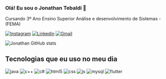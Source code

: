 ### Olá! Eu sou o Jonathan Tebaldi 👋

Cursando 3º Ano Ensino Superior Análise e desenvolvimento de Sistemas - (FEMA)

[![Instagram](https://img.shields.io/badge/Instagram-E4405F?style=for-the-badge&logo=instagram&logoColor=white)](https://www.instagram.com/jonathan_tebaldi?igsh=Z2JwOGFvZ2cwODV1)
[![Linkedin](https://img.shields.io/badge/LinkedIn-0077B5?style=for-the-badge&logo=linkedin&logoColor=white)](https://www.linkedin.com/in/jonathan-tebaldi-1b0a03245/)
[![Gmail](https://img.shields.io/badge/Gmail-D14836?style=for-the-badge&logo=gmail&logoColor=white)]()

![Jonathan GitHub stats](https://github-readme-stats.vercel.app/api?username=jonathantebaldi&show_icons=true&theme=radical)

## Tecnologias que eu uso no meu dia

<div style="display: inline_block">
  <img align="center" alt="java" src="https://img.shields.io/badge/Java-ED8B00?style=for-the-badge&logo=openjdk&logoColor=white" />
  <img align="center" alt="c++" src="https://img.shields.io/badge/C%2B%2B-00599C?style=for-the-badge&logo=c%2B%2B&logoColor=white" />
  <img align="center" alt="c#" src="https://img.shields.io/badge/C%23-239120?style=for-the-badge&logo=c-sharp&logoColor=white" />
  <img align="center" alt="html5" src="https://img.shields.io/badge/HTML5-E34F26?style=for-the-badge&logo=html5&logoColor=white" />
  <img align="center" alt="css" src="https://img.shields.io/badge/CSS3-1572B6?style=for-the-badge&logo=css3&logoColor=white" />
  <img align="center" alt="js" src="https://img.shields.io/badge/JavaScript-F7DF1E?style=for-the-badge&logo=javascript&logoColor=black" />
  <img align="center" alt="mysql" src="https://img.shields.io/badge/MySQL-00000F?style=for-the-badge&logo=mysql&logoColor=white" />
  <img align="center" alt="flutter" src="https://img.shields.io/badge/Flutter-02569B?style=for-the-badge&logo=flutter&logoColor=white"/>
  
</div><br/>


